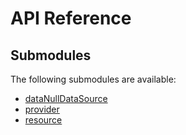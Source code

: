 # API Reference <a name="API Reference" id="api-reference"></a>

## Submodules <a name="Submodules" id="submodules"></a>

The following submodules are available:

- [dataNullDataSource](./dataNullDataSource.java.md)
- [provider](./provider.java.md)
- [resource](./resource.java.md)





